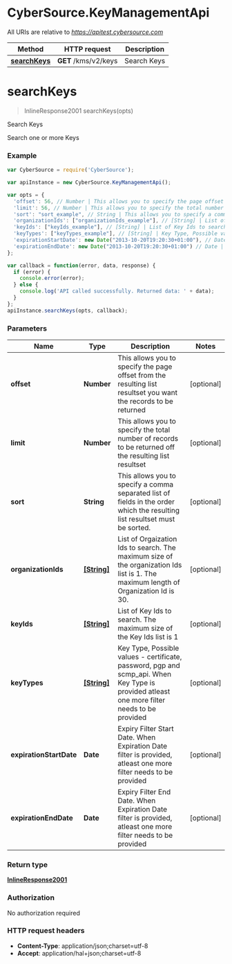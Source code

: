 # CyberSource.KeyManagementApi

All URIs are relative to *https://apitest.cybersource.com*

Method | HTTP request | Description
------------- | ------------- | -------------
[**searchKeys**](KeyManagementApi.md#searchKeys) | **GET** /kms/v2/keys | Search Keys


<a name="searchKeys"></a>
# **searchKeys**
> InlineResponse2001 searchKeys(opts)

Search Keys

Search one or more Keys

### Example
```javascript
var CyberSource = require('CyberSource');

var apiInstance = new CyberSource.KeyManagementApi();

var opts = { 
  'offset': 56, // Number | This allows you to specify the page offset from the resulting list resultset you want the records to be returned
  'limit': 56, // Number | This allows you to specify the total number of records to be returned off the resulting list resultset
  'sort': "sort_example", // String | This allows you to specify a comma separated list of fields in the order which the resulting list resultset must be sorted.
  'organizationIds': ["organizationIds_example"], // [String] | List of Orgaization Ids to search. The maximum size of the organization Ids list is 1. The maximum length of Organization Id is 30.
  'keyIds': ["keyIds_example"], // [String] | List of Key Ids to search. The maximum size of the Key Ids list is 1
  'keyTypes': ["keyTypes_example"], // [String] | Key Type, Possible values -  certificate, password, pgp and scmp_api. When Key Type is provided atleast one more filter needs to be provided
  'expirationStartDate': new Date("2013-10-20T19:20:30+01:00"), // Date | Expiry Filter Start Date. When Expiration Date filter is provided, atleast one more filter needs to be provided
  'expirationEndDate': new Date("2013-10-20T19:20:30+01:00") // Date | Expiry Filter End Date. When Expiration Date filter is provided, atleast one more filter needs to be provided
};

var callback = function(error, data, response) {
  if (error) {
    console.error(error);
  } else {
    console.log('API called successfully. Returned data: ' + data);
  }
};
apiInstance.searchKeys(opts, callback);
```

### Parameters

Name | Type | Description  | Notes
------------- | ------------- | ------------- | -------------
 **offset** | **Number**| This allows you to specify the page offset from the resulting list resultset you want the records to be returned | [optional] 
 **limit** | **Number**| This allows you to specify the total number of records to be returned off the resulting list resultset | [optional] 
 **sort** | **String**| This allows you to specify a comma separated list of fields in the order which the resulting list resultset must be sorted. | [optional] 
 **organizationIds** | [**[String]**](String.md)| List of Orgaization Ids to search. The maximum size of the organization Ids list is 1. The maximum length of Organization Id is 30. | [optional] 
 **keyIds** | [**[String]**](String.md)| List of Key Ids to search. The maximum size of the Key Ids list is 1 | [optional] 
 **keyTypes** | [**[String]**](String.md)| Key Type, Possible values -  certificate, password, pgp and scmp_api. When Key Type is provided atleast one more filter needs to be provided | [optional] 
 **expirationStartDate** | **Date**| Expiry Filter Start Date. When Expiration Date filter is provided, atleast one more filter needs to be provided | [optional] 
 **expirationEndDate** | **Date**| Expiry Filter End Date. When Expiration Date filter is provided, atleast one more filter needs to be provided | [optional] 

### Return type

[**InlineResponse2001**](InlineResponse2001.md)

### Authorization

No authorization required

### HTTP request headers

 - **Content-Type**: application/json;charset=utf-8
 - **Accept**: application/hal+json;charset=utf-8

